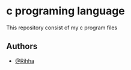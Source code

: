 
# c programing language

This repository consist of my c program files



## Authors

- [@Rihha](https://github.com/Rihha)

